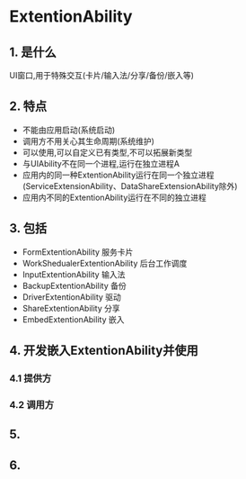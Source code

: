 # ExtentionAbility
## 1. 是什么
UI窗口,用于特殊交互(卡片/输入法/分享/备份/嵌入等)

## 2. 特点
- 不能由应用启动(系统启动)
- 调用方不用关心其生命周期(系统维护)
- 可以使用,可以自定义已有类型,不可以拓展新类型
- 与UIAbility不在同一个进程,运行在独立进程A
- 应用内的同一种ExtentionAbility运行在同一个独立进程 (ServiceExtensionAbility、DataShareExtensionAbility除外)
- 应用内不同的ExtentionAbility运行在不同的独立进程

## 3. 包括
- FormExtentionAbility 服务卡片
- WorkShedualerExtentionAbility 后台工作调度
- InputExtentionAbility 输入法
- BackupExtentionAbility 备份
- DriverExtentionAbility 驱动
- ShareExtentionAbility 分享
- EmbedExtentionAbility 嵌入

## 4. 开发嵌入ExtentionAbility并使用

### 4.1 提供方

### 4.2 调用方


## 5. 


## 6. 

